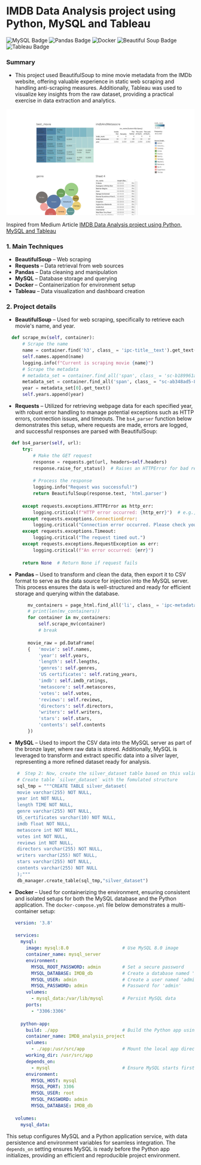 # IMDB Data Analysis project using Python, MySQL and Tableau
![MySQL Badge](https://img.shields.io/badge/MySQL-005C84?style=for-the-badge&logo=mysql&logoColor=white)
![Pandas Badge](https://img.shields.io/badge/Pandas-2C2D72?style=for-the-badge&logo=pandas&logoColor=white)
![Docker](https://img.shields.io/badge/docker-%230db7ed.svg?style=for-the-badge&logo=docker&logoColor=white)
![Beautiful Soup Badge](https://img.shields.io/badge/Beautiful_Soup-blue?style=for-the-badge)
![Tableau Badge](https://img.shields.io/badge/Tableau-E97627?style=for-the-badge&logo=Tableau&logoColor=white)

### Summary
- This project used BeautifulSoup to mine movie metadata from the IMDb website, offering valuable experience in static web scraping and handling anti-scraping measures. Additionally, Tableau was used to visualize key insights from the raw dataset, providing a practical exercise in data extraction and analytics.

<img src="imdb_analytic.jpg?raw=true"/>

Inspired from Medium Article [IMDB Data Analysis project using Python, MySQL and Tableau](https://medium.com/@anitateladevalapalli777/imdb-data-analysis-project-using-python-mysql-and-tableau-758b7d0021db)

### 1. Main Techniques

- **BeautifulSoup** – Web scraping
- **Requests** – Data retrieval from web sources
- **Pandas** – Data cleaning and manipulation
- **MySQL** – Database storage and querying
- **Docker** – Containerization for environment setup
- **Tableau** – Data visualization and dashboard creation


### 2. Project details
- **BeautifulSoup** – Used for web scraping, specifically to retrieve each movie's name, and year.
```python
  def scrape_mv(self, container):
      # Scrape the name
      name = container.find('h3', class_ = 'ipc-title__text').get_text()
      self.names.append(name)
      logging.info(f"Current is scraping movie {name}")
      # Scrape the metadata
      # metadata_set = container.find_all('span', class_ = 'sc-b189961a-8 hCbzGp dli-title-metadata-item')
      metadata_set = container.find_all('span', class_ = "sc-ab348ad5-8 cSWcJI dli-title-metadata-item")
      year = metadata_set[0].get_text()
      self.years.append(year)
```
- **Requests** – Utilized for retrieving webpage data for each specified year, with robust error handling to manage potential exceptions such as HTTP errors, connection issues, and timeouts. The `bs4_parser` function below demonstrates this setup, where requests are made, errors are logged, and successful responses are parsed with BeautifulSoup:

```python
  def bs4_parser(self, url):
      try:
          # Make the GET request
          response = requests.get(url, headers=self.headers)
          response.raise_for_status()  # Raises an HTTPError for bad responses (4xx, 5xx)
          
          # Process the response
          logging.info("Request was successful!")
          return BeautifulSoup(response.text, 'html.parser')
                  
      except requests.exceptions.HTTPError as http_err:
          logging.critical(f"HTTP error occurred: {http_err}")  # e.g., 404 or 500 error
      except requests.exceptions.ConnectionError:
          logging.critical("Connection error occurred. Please check your network.")
      except requests.exceptions.Timeout:
          logging.critical("The request timed out.")
      except requests.exceptions.RequestException as err:
          logging.critical(f"An error occurred: {err}")

      return None  # Return None if request fails
```
- **Pandas** – Used to transform and clean the data, then export it to CSV format to serve as the data source for injection into the MySQL server. This process ensures the data is well-structured and ready for efficient storage and querying within the database.
```python
        mv_containers = page_html.find_all('li', class_ = 'ipc-metadata-list-summary-item')
        # print(len(mv_containers))
        for container in mv_containers:
            self.scrape_mv(container)
            # break

        movie_raw = pd.DataFrame(
        {   'movie': self.names,
            'year': self.years,
            'length': self.lengths,
            'genres': self.genres,
            'US certificates': self.rating_years,
            'imdb': self.imdb_ratings,
            'metascore': self.metascores,
            'votes': self.votes,
            'reviews': self.reviews,
            'directors': self.directors,
            'writers': self.writers,
            'stars': self.stars,
            'contents': self.contents
        })
```
- **MySQL** – Used to import the CSV data into the MySQL server as part of the bronze layer, where raw data is stored. Additionally, MySQL is leveraged to transform and extract specific data into a silver layer, representing a more refined dataset ready for analysis.

```python
    #  Step 2: Now, create the silver_dataset table based on this valid data
    # Create table `silver_dataset` with the fomulated structure 
    sql_tmp = """CREATE TABLE silver_dataset(
    movie varchar(255) NOT NULL,
    year int NOT NULL,
    length TIME NOT NULL,
    genre varchar(255) NOT NULL,
    US_certificates varchar(10) NOT NULL,
    imdb float NOT NULL,
    metascore int NOT NULL,
    votes int NOT NULL,
    reviews int NOT NULL,
    directors varchar(255) NOT NULL,
    writers varchar(255) NOT NULL,
    stars varchar(255) NOT NULL,
    contents varchar(255) NOT NULL
    );"""
    db_manager.create_table(sql_tmp,"silver_dataset")
```

- **Docker** – Used for containerizing the environment, ensuring consistent and isolated setups for both the MySQL database and the Python application. The `docker-compose.yml` file below demonstrates a multi-container setup:

    ```yaml
    version: '3.8'

    services:
      mysql:
        image: mysql:8.0                    # Use MySQL 8.0 image
        container_name: mysql_server
        environment:
          MYSQL_ROOT_PASSWORD: admin        # Set a secure password
          MYSQL_DATABASE: IMDB_db           # Create a database named 'IMDB_db'
          MYSQL_USER: admin                 # Create a user named 'admin'
          MYSQL_PASSWORD: admin             # Password for 'admin'
        volumes:
          - mysql_data:/var/lib/mysql       # Persist MySQL data
        ports:
          - "3306:3306"

      python-app:
        build: ./app                        # Build the Python app using the Dockerfile
        container_name: IMDB_analysis_project
        volumes:
          - ./app:/usr/src/app              # Mount the local app directory
        working_dir: /usr/src/app
        depends_on:
          - mysql                           # Ensure MySQL starts first
        environment:
          MYSQL_HOST: mysql
          MYSQL_PORT: 3306
          MYSQL_USER: root
          MYSQL_PASSWORD: admin
          MYSQL_DATABASE: IMDB_db

    volumes:
      mysql_data:
    ```

This setup configures MySQL and a Python application service, with data persistence and environment variables for seamless integration. The `depends_on` setting ensures MySQL is ready before the Python app initializes, providing an efficient and reproducible project environment.




